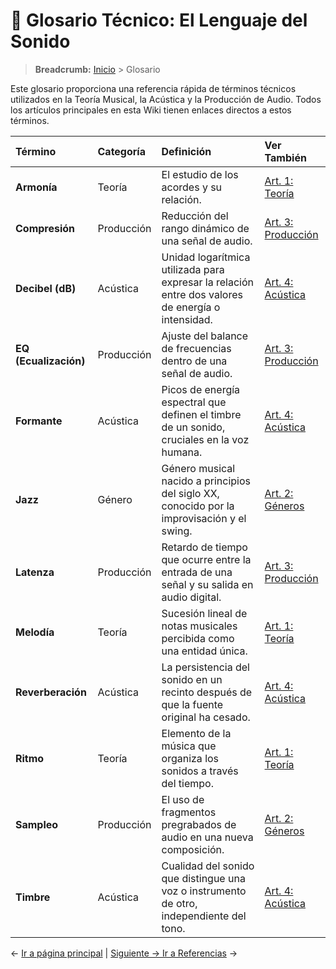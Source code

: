 # 📜 Glosario Técnico: El Lenguaje del Sonido

> **Breadcrumb:** [Inicio](../AEC-MD/index.md) > Glosario

Este glosario proporciona una referencia rápida de términos técnicos utilizados en la Teoría Musical, la Acústica y la Producción de Audio. Todos los artículos principales en esta Wiki tienen enlaces directos a estos términos.

| **Término** | **Categoría** | **Definición** | **Ver También** |
| :--- | :--- | :--- | :--- |
| **Armonía** | Teoría | El estudio de los acordes y su relación. | [Art. 1: Teoría](../AEC-MD/articulo-1.md#12-la-arquitectura-armonica) |
| **Compresión** | Producción | Reducción del rango dinámico de una señal de audio. | [Art. 3: Producción](../AEC-MD/articulo-3.md) |
| **Decibel (dB)** | Acústica | Unidad logarítmica utilizada para expresar la relación entre dos valores de energía o intensidad. | [Art. 4: Acústica](../AEC-MD/articulo-4.md) |
| **EQ (Ecualización)** | Producción | Ajuste del balance de frecuencias dentro de una señal de audio. | [Art. 3: Producción](../AEC-MD/articulo-3.md) |
| **Formante** | Acústica | Picos de energía espectral que definen el timbre de un sonido, cruciales en la voz humana. | [Art. 4: Acústica](../AEC-MD/articulo-4.md) |
| **Jazz** | Género | Género musical nacido a principios del siglo XX, conocido por la improvisación y el swing. | [Art. 2: Géneros](../AEC-MD/articulo-2.md) |
| **Latenza** | Producción | Retardo de tiempo que ocurre entre la entrada de una señal y su salida en audio digital. | [Art. 3: Producción](../AEC-MD/articulo-3.md) |
| **Melodía** | Teoría | Sucesión lineal de notas musicales percibida como una entidad única. | [Art. 1: Teoría](../AEC-MD/articulo-1.md) |
| **Reverberación** | Acústica | La persistencia del sonido en un recinto después de que la fuente original ha cesado. | [Art. 4: Acústica](../AEC-MD/articulo-4.md) |
| **Ritmo** | Teoría | Elemento de la música que organiza los sonidos a través del tiempo. | [Art. 1: Teoría](../AEC-MD/articulo-1.md) |
| **Sampleo** | Producción | El uso de fragmentos pregrabados de audio en una nueva composición. | [Art. 2: Géneros](../AEC-MD/articulo-2.md) |
| **Timbre** | Acústica | Cualidad del sonido que distingue una voz o instrumento de otro, independiente del tono. | [Art. 4: Acústica](../AEC-MD/articulo-4.md) |

← [Ir a página principal](../AEC-MD/index.md) | [ Siguiente → Ir a Referencias](../AEC-MD/referencias.md) →

